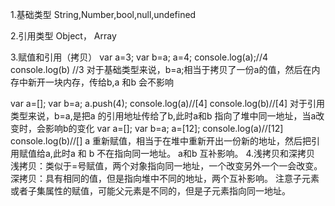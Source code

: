 1.基础类型
   String,Number,bool,null,undefined

2.引用类型
   Object， Array

3.赋值和引用（拷贝）
   var a=3;
   var b=a;
   a=4;
   console.log(a);//4
   console.log(b) //3
   对于基础类型来说，b=a;相当于拷贝了一份a的值，然后在内存中新开一块内存，传给b,a 和b 会不影响

  var a=[];
  var b=a;
  a.push(4);
  console.log(a)//[4]
  console.log(b)//[4]
  对于引用类型来说，b=a,是把a 的引用地址传给了b,此时a和b 指向了堆中同一地址，当a改变时，会影响b的变化
  var a=[];
    var b=a;
    a=[12];
    console.log(a)//[12]
    console.log(b)//[]
    a 重新赋值，相当于在堆中重新开出一份新的地址，然后把引用赋值给a,此时a 和 b 不在指向同一地址。
    a和b 互补影响。
4.浅拷贝和深拷贝
  浅拷贝：类似于=号赋值，两个对象指向同一地址，一个改变另外一个一会改变。
  深拷贝：具有相同的值，但是指向堆中不同的地址，两个互补影响。
  注意子元素或者子集属性的赋值，可能父元素是不同的，但是子元素指向同一地址。

